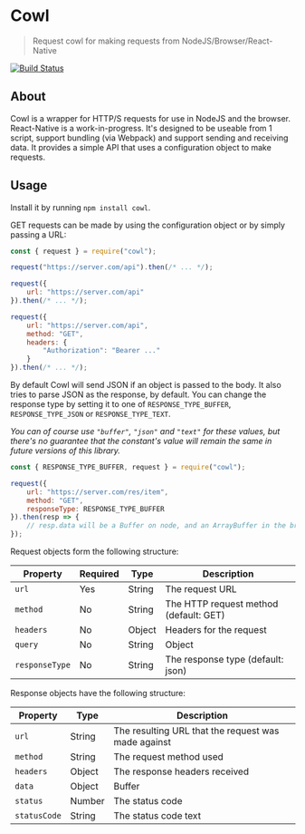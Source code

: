 # Cowl
> Request cowl for making requests from NodeJS/Browser/React-Native

[![Build Status](https://travis-ci.org/perry-mitchell/cowl.svg?branch=master)](https://travis-ci.org/perry-mitchell/cowl)

## About

Cowl is a wrapper for HTTP/S requests for use in NodeJS and the browser. React-Native is a work-in-progress. It's designed to be useable from 1 script, support bundling (via Webpack) and support sending and receiving data. It provides a simple API that uses a configuration object to make requests.

## Usage

Install it by running `npm install cowl`.

GET requests can be made by using the configuration object or by simply passing a URL:

```javascript
const { request } = require("cowl");

request("https://server.com/api").then(/* ... */);

request({
    url: "https://server.com/api"
}).then(/* ... */);

request({
    url: "https://server.com/api",
    method: "GET",
    headers: {
        "Authorization": "Bearer ..."
    }
}).then(/* ... */);
```

By default Cowl will send JSON if an object is passed to the body. It also tries to parse JSON as the response, by default. You can change the response type by setting it to one of `RESPONSE_TYPE_BUFFER`, `RESPONSE_TYPE_JSON` or `RESPONSE_TYPE_TEXT`.

_You can of course use `"buffer"`, `"json"` and `"text"` for these values, but there's no guarantee that the constant's value will remain the same in future versions of this library._

```javascript
const { RESPONSE_TYPE_BUFFER, request } = require("cowl");

request({
    url: "https://server.com/res/item",
    method: "GET",
    responseType: RESPONSE_TYPE_BUFFER
}).then(resp => {
    // resp.data will be a Buffer on node, and an ArrayBuffer in the browser
});
```

Request objects form the following structure:

| Property    | Required | Type         | Description                           |
|-------------|----------|--------------|---------------------------------------|
| `url`       | Yes      | String       | The request URL                       |
| `method`    | No       | String       | The HTTP request method (default: GET) |
| `headers`   | No       | Object       | Headers for the request               |
| `query`     | No       | String|Object | Query object/string                  |
| `responseType` | No    | String       | The response type (default: json)     |

Response objects have the following structure:

| Property      | Type      | Description                           |
|---------------|-----------|---------------------------------------|
| `url`         | String    | The resulting URL that the request was made against |
| `method`      | String    | The request method used               |
| `headers`     | Object    | The response headers received         |
| `data`        | Object|Buffer|String | The response body          |
| `status`      | Number    | The status code                       |
| `statusCode`  | String    | The status code text                  |
